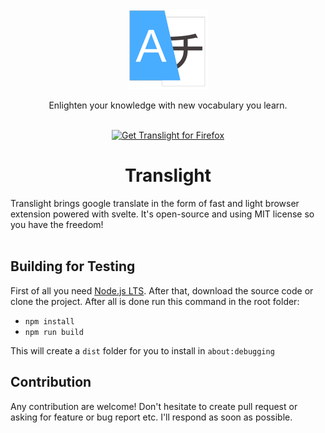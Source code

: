 <div align="center"><img src="./src/images/translight-128.png" alt="logo" /></div>
<p align="center">Enlighten your knowledge with new vocabulary you learn.</p>
<br />

<div align="center">
  <a href="https://addons.mozilla.org/firefox/addon/translight/"><img height="60" src="https://blog.mozilla.org/addons/files/2020/04/get-the-addon-fx-apr-2020.svg" alt="Get Translight for Firefox" /></a>
</div>

<h1 align="center"> Translight</h1>
Translight brings google translate in the form of fast and light browser extension powered with svelte. It's open-source and using MIT license so you have the freedom!
<br />
<br />


## Building for Testing
First of all you need [Node.js LTS](https://nodejs.org/en/). After that, download the source code or clone the project. After all is done run this command in the root folder:
- `npm install`
- `npm run build`

This will create a `dist` folder for you to install in `about:debugging` 

## Contribution
Any contribution are welcome! Don't hesitate to create pull request or asking for feature or bug report etc. I'll respond as soon as possible.

